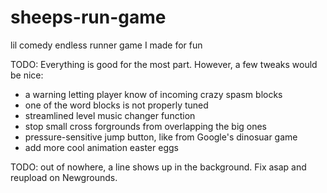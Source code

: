 # sheeps-run-game
lil comedy endless runner game I made for fun

TODO:
Everything is good for the most part. However, a few tweaks would be nice:
* a warning letting player know of incoming crazy spasm blocks
* one of the word blocks is not properly tuned
* streamlined level music changer function
* stop small cross forgrounds from overlapping the big ones
* pressure-sensitive jump button, like from Google's dinosuar game
* add more cool animation easter eggs

TODO: out of nowhere, a line shows up in the background. Fix asap and reupload on Newgrounds. 
